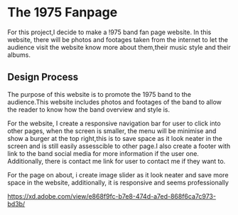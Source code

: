 # The 1975 Fanpage

For this project,I decide to make a !975 band fan page website. In this website, there will be photos and footages taken from the internet to let the audience visit the website know more about them,their music style and their albums.

## Design Process
The purpose of this website is to promote the 1975 band to the audience.This website includes photos and footages of the band to allow the reader to know how the band overview and style is. 

For the website, I create a responsive navigation bar for user to click into other pages, when the screen is smaller, the menu will be minimise and show a burger at the top right,this is to save space as it look neater in the screen and is still easily assesscible to other page.I also create a footer with link to the band social media for more information if the user one. Additionally, there is contact me link for user to contact me if they want to.

For the page on about, i create image slider as it look neater and save more space in the website, additionally, it is responsive and seems professionally








https://xd.adobe.com/view/e868f9fc-b7e8-474d-a7ed-868f6ca7c973-bd3b/  
